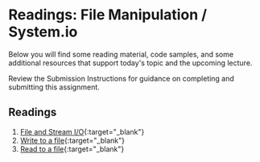 # Readings: File Manipulation / System.io

Below you will find some reading material, code samples, and some additional resources that support today's topic and the upcoming lecture.

Review the Submission Instructions for guidance on completing and submitting this assignment.

## Readings

1. [File and Stream I/O](https://docs.microsoft.com/en-us/dotnet/standard/io/index){:target="_blank"}
1. [Write to a file](https://docs.microsoft.com/en-us/dotnet/standard/io/how-to-write-text-to-a-file){:target="_blank"}
1. [Read to a file](https://docs.microsoft.com/en-us/dotnet/standard/io/how-to-read-and-write-to-a-newly-created-data-file){:target="_blank"}
